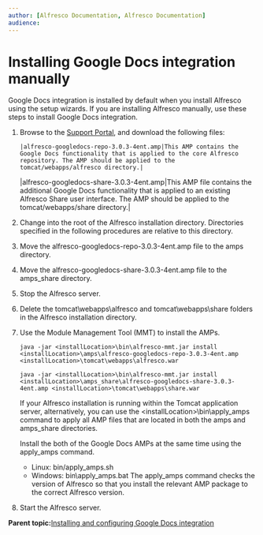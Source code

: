 ```yaml
---
author: [Alfresco Documentation, Alfresco Documentation]
audience: 
---
```


# Installing Google Docs integration manually

Google Docs integration is installed by default when you install Alfresco using the setup wizards. If you are installing Alfresco manually, use these steps to install Google Docs integration.

1.  Browse to the [Support Portal](http://support.alfresco.com), and download the following files:

        |alfresco-googledocs-repo-3.0.3-4ent.amp|This AMP contains the Google Docs functionality that is applied to the core Alfresco repository. The AMP should be applied to the tomcat/webapps/alfresco directory.|
    |alfresco-googledocs-share-3.0.3-4ent.amp|This AMP file contains the additional Google Docs functionality that is applied to an existing Alfresco Share user interface. The AMP should be applied to the tomcat/webapps/share directory.|

2.  Change into the root of the Alfresco installation directory. Directories specified in the following procedures are relative to this directory.

3.  Move the alfresco-googledocs-repo-3.0.3-4ent.amp file to the amps directory.

4.  Move the alfresco-googledocs-share-3.0.3-4ent.amp file to the amps\_share directory.

5.  Stop the Alfresco server.

6.  Delete the tomcat\\webapps\\alfresco and tomcat\\webapps\\share folders in the Alfresco installation directory.

7.  Use the Module Management Tool \(MMT\) to install the AMPs.

    `java -jar <installLocation>\bin\alfresco-mmt.jar install <installLocation>\amps\alfresco-googledocs-repo-3.0.3-4ent.amp <installLocation>\tomcat\webapps\alfresco.war`

    `java -jar <installLocation>\bin\alfresco-mmt.jar install <installLocation>\amps_share\alfresco-googledocs-share-3.0.3-4ent.amp <installLocation>\tomcat\webapps\share.war`

    If your Alfresco installation is running within the Tomcat application server, alternatively, you can use the <installLocation\>\\bin\\apply\_amps command to apply all AMP files that are located in both the amps and amps\_share directories.

    Install the both of the Google Docs AMPs at the same time using the apply\_amps command.

    -   Linux: bin/apply\_amps.sh
    -   Windows: bin\\apply\_amps.bat
    The apply\_amps command checks the version of Alfresco so that you install the relevant AMP package to the correct Alfresco version.

8.  Start the Alfresco server.


**Parent topic:**[Installing and configuring Google Docs integration](../concepts/googledocs-intro.md)

